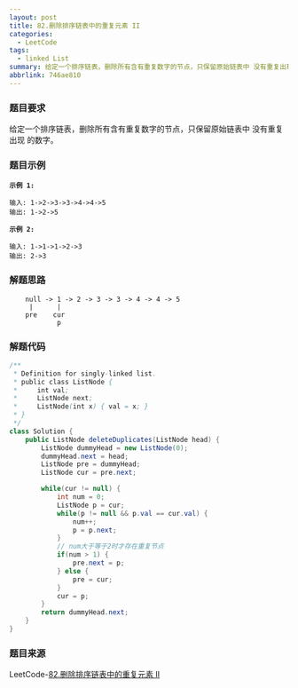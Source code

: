 ```yaml
---
layout: post
title: 82.删除排序链表中的重复元素 II
categories:
  - LeetCode
tags:
  - linked List
summary: 给定一个排序链表，删除所有含有重复数字的节点，只保留原始链表中 没有重复出现 的数字。
abbrlink: 746ae810
---
```


### 题目要求
给定一个排序链表，删除所有含有重复数字的节点，只保留原始链表中 没有重复出现 的数字。

### 题目示例
**`示例 1:`**
```
输入: 1->2->3->3->4->4->5
输出: 1->2->5
```

**`示例 2:`**
```
输入: 1->1->1->2->3
输出: 2->3
```

### 解题思路
```
    null -> 1 -> 2 -> 3 -> 3 -> 4 -> 4 -> 5
     |      |
    pre    cur
            p
```


### 解题代码
```java
/**
 * Definition for singly-linked list.
 * public class ListNode {
 *     int val;
 *     ListNode next;
 *     ListNode(int x) { val = x; }
 * }
 */
class Solution {
    public ListNode deleteDuplicates(ListNode head) {
        ListNode dummyHead = new ListNode(0);
        dummyHead.next = head;
        ListNode pre = dummyHead;
        ListNode cur = pre.next;

        while(cur != null) {
            int num = 0;
            ListNode p = cur;
            while(p != null && p.val == cur.val) {
                num++;
                p = p.next;
            }
            // num大于等于2时才存在重复节点
            if(num > 1) {
                pre.next = p;
            } else {
                pre = cur;
            }
            cur = p;
        }
        return dummyHead.next;
    }
}
```

### 题目来源
LeetCode-[82.删除排序链表中的重复元素 II](https://leetcode-cn.com/problems/remove-duplicates-from-sorted-list-ii/)
